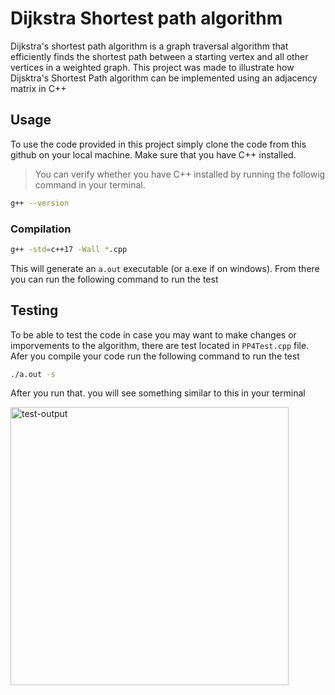 # Dijkstra Shortest path algorithm

Dijkstra's shortest path algorithm is a graph traversal algorithm that efficiently finds the shortest path between a starting vertex and all other vertices in a weighted graph. This project was made to illustrate how Dijsktra's Shortest Path algorithm can be implemented using an adjacency matrix in C++

## Usage

To use the code provided in this project simply clone the code from this github on your local machine. Make sure that you have C++ installed. 
> You can verify whether you have C++ installed by running the followig command in your terminal. 
```bash
g++ --version
```

### Compilation

```bash
g++ -std=c++17 -Wall *.cpp
```

This will generate an `a.out` executable (or a.exe if on windows). From there you can run the following command to run the test

## Testing

To be able to test the code in case you may want to make changes or imporvements to the algorithm, there are test located in `PP4Test.cpp` file. Afer you compile your code run the following command to run the test

```bash
./a.out -s
```

After you run that. you will see something similar to this in
your terminal

<img width="445" alt="test-output" src="https://github.com/Aslanbayli/dijkstra-algorithm/assets/48028559/050780c0-9b40-4857-ae21-e8c1be829d35">
